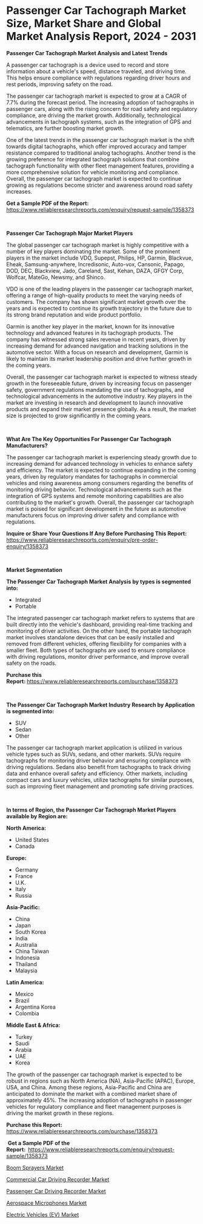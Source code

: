<p><h1>Passenger Car Tachograph Market Size, Market Share and Global Market Analysis Report, 2024 - 2031</h1></p><p><strong>Passenger Car Tachograph Market Analysis and Latest Trends</strong></p>
<p><p>A passenger car tachograph is a device used to record and store information about a vehicle's speed, distance traveled, and driving time. This helps ensure compliance with regulations regarding driver hours and rest periods, improving safety on the road.</p><p>The passenger car tachograph market is expected to grow at a CAGR of 7.7% during the forecast period. The increasing adoption of tachographs in passenger cars, along with the rising concern for road safety and regulatory compliance, are driving the market growth. Additionally, technological advancements in tachograph systems, such as the integration of GPS and telematics, are further boosting market growth.</p><p>One of the latest trends in the passenger car tachograph market is the shift towards digital tachographs, which offer improved accuracy and tamper resistance compared to traditional analog tachographs. Another trend is the growing preference for integrated tachograph solutions that combine tachograph functionality with other fleet management features, providing a more comprehensive solution for vehicle monitoring and compliance. Overall, the passenger car tachograph market is expected to continue growing as regulations become stricter and awareness around road safety increases.</p></p>
<p><strong>Get a Sample PDF of the Report:&nbsp;</strong> <a href="https://www.reliableresearchreports.com/enquiry/request-sample/1358373">https://www.reliableresearchreports.com/enquiry/request-sample/1358373</a></p>
<p>&nbsp;</p>
<p><strong>Passenger Car Tachograph Major Market Players</strong></p>
<p><p>The global passenger car tachograph market is highly competitive with a number of key players dominating the market. Some of the prominent players in the market include VDO, Supepst, Philips, HP, Garmin, Blackvue, Eheak, Samsung-anywhere, Incredisonic, Auto-vox, Cansonic, Papago, DOD, DEC, Blackview, Jado, Careland, Sast, Kehan, DAZA, GFGY Corp, Wolfcar, MateGo, Newsmy, and Shinco.</p><p>VDO is one of the leading players in the passenger car tachograph market, offering a range of high-quality products to meet the varying needs of customers. The company has shown significant market growth over the years and is expected to continue its growth trajectory in the future due to its strong brand reputation and wide product portfolio.</p><p>Garmin is another key player in the market, known for its innovative technology and advanced features in its tachograph products. The company has witnessed strong sales revenue in recent years, driven by increasing demand for advanced navigation and tracking solutions in the automotive sector. With a focus on research and development, Garmin is likely to maintain its market leadership position and drive further growth in the coming years.</p><p>Overall, the passenger car tachograph market is expected to witness steady growth in the foreseeable future, driven by increasing focus on passenger safety, government regulations mandating the use of tachographs, and technological advancements in the automotive industry. Key players in the market are investing in research and development to launch innovative products and expand their market presence globally. As a result, the market size is projected to grow significantly in the coming years.</p></p>
<p>&nbsp;</p>
<p><strong>What Are The Key Opportunities For Passenger Car Tachograph Manufacturers?</strong></p>
<p><p>The passenger car tachograph market is experiencing steady growth due to increasing demand for advanced technology in vehicles to enhance safety and efficiency. The market is expected to continue expanding in the coming years, driven by regulatory mandates for tachographs in commercial vehicles and rising awareness among consumers regarding the benefits of monitoring driving behavior. Technological advancements such as the integration of GPS systems and remote monitoring capabilities are also contributing to the market's growth. Overall, the passenger car tachograph market is poised for significant development in the future as automotive manufacturers focus on improving driver safety and compliance with regulations.</p></p>
<p><strong>Inquire or Share Your Questions If Any Before Purchasing This Report:</strong> <a href="https://www.reliableresearchreports.com/enquiry/pre-order-enquiry/1358373">https://www.reliableresearchreports.com/enquiry/pre-order-enquiry/1358373</a></p>
<p>&nbsp;</p>
<p><strong>Market Segmentation</strong></p>
<p><strong>The Passenger Car Tachograph Market Analysis by types is segmented into:</strong></p>
<p><ul><li>Integrated</li><li>Portable</li></ul></p>
<p><p>The integrated passenger car tachograph market refers to systems that are built directly into the vehicle's dashboard, providing real-time tracking and monitoring of driver activities. On the other hand, the portable tachograph market involves standalone devices that can be easily installed and removed from different vehicles, offering flexibility for companies with a smaller fleet. Both types of tachographs are used to ensure compliance with driving regulations, monitor driver performance, and improve overall safety on the roads.</p></p>
<p><strong>Purchase this Report:&nbsp;</strong><a href="https://www.reliableresearchreports.com/purchase/1358373">https://www.reliableresearchreports.com/purchase/1358373</a></p>
<p>&nbsp;</p>
<p><strong>The Passenger Car Tachograph Market Industry Research by Application is segmented into:</strong></p>
<p><ul><li>SUV</li><li>Sedan</li><li>Other</li></ul></p>
<p><p>The passenger car tachograph market application is utilized in various vehicle types such as SUVs, sedans, and other markets. SUVs require tachographs for monitoring driver behavior and ensuring compliance with driving regulations. Sedans also benefit from tachographs to track driving data and enhance overall safety and efficiency. Other markets, including compact cars and luxury vehicles, utilize tachographs for similar purposes, such as improving fleet management and promoting safe driving practices.</p></p>
<p>&nbsp;</p>
<p><strong>In terms of Region, the Passenger Car Tachograph Market Players available by Region are:</strong></p>
<p>
    <p> <strong> North America: </strong>
        <ul>
            <li>United States</li>
            <li>Canada</li>
        </ul>
        </p> 
    <p> <strong> Europe: </strong>
        <ul>
            <li>Germany</li>
            <li>France</li>
            <li>U.K.</li>
            <li>Italy</li>
            <li>Russia</li>
        </ul>
        </p> 
    <p> <strong> Asia-Pacific: </strong>
        <ul>
            <li>China</li>
            <li>Japan</li>
            <li>South Korea</li>
            <li>India</li>
            <li>Australia</li>
            <li>China Taiwan</li>
            <li>Indonesia</li>
            <li>Thailand</li>
            <li>Malaysia</li>
        </ul>
        </p> 
    <p> <strong> Latin America: </strong>
        <ul>
            <li>Mexico</li>
            <li>Brazil</li>
            <li>Argentina Korea</li>
            <li>Colombia</li>
        </ul>
        </p> 
    <p> <strong> Middle East & Africa: </strong>
        <ul>
            <li>Turkey</li>
            <li>Saudi</li>
            <li>Arabia</li>
            <li>UAE</li>
            <li>Korea</li>
        </ul>
    </p>
    </p>
<p><p>The growth of the passenger car tachograph market is expected to be robust in regions such as North America (NA), Asia-Pacific (APAC), Europe, USA, and China. Among these regions, Asia-Pacific and China are anticipated to dominate the market with a combined market share of approximately 45%. The increasing adoption of tachographs in passenger vehicles for regulatory compliance and fleet management purposes is driving the market growth in these regions.</p></p>
<p><strong>Purchase this Report: </strong><a href="https://www.reliableresearchreports.com/purchase/1358373">https://www.reliableresearchreports.com/purchase/1358373</a></p>
<p>&nbsp;<strong>Get a Sample PDF of the Report:&nbsp;&nbsp;</strong><a href="https://www.reliableresearchreports.com/enquiry/request-sample/1358373">https://www.reliableresearchreports.com/enquiry/request-sample/1358373</a></p>
<p><strong></strong></p>
<p><p><a href="https://view.publitas.com/reportprime-1/global-boom-sprayers-market-by-types-applications-and-major-players-with-regional-growth-rate-analysis-and-development-situation-from-2023-to-2030/">Boom Sprayers Market</a></p><p><a href="https://github.com/nathandecarvalho/Market-Research-Report-List-2/blob/main/commercial-car-driving-recorder-market.md">Commercial Car Driving Recorder Market</a></p><p><a href="https://github.com/julyju69/Market-Research-Report-List-2/blob/main/passenger-car-driving-recorder-market.md">Passenger Car Driving Recorder Market</a></p><p><a href="https://spotless-saver-8fd.notion.site/Aerospace-Microphones-Market-Growth-Market-Trends-COVID-19-Impact-and-Forecasts-for-period-from-2-3a4554218b044490a41bf570a267226a">Aerospace Microphones Market</a></p><p><a href="https://view.publitas.com/reportprime-1/electric-vehicles-ev-market-challenges-opportunities-and-growth-drivers-and-major-market-players-forecasted-for-period-from-2023-2030/">Electric Vehicles (EV) Market</a></p></p>